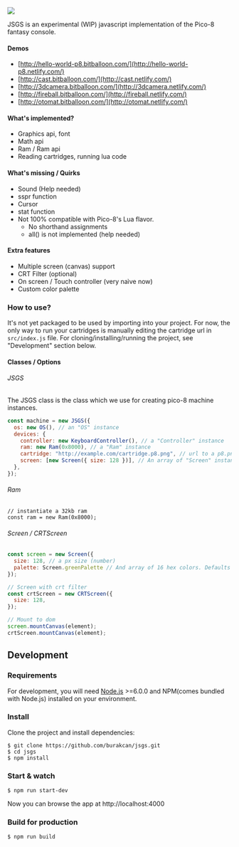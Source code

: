 ![](https://s15.postimg.org/f8msaljij/Screen_Shot_2016_11_13_at_18_44_52.png)

JSGS is an experimental (WIP) javascript implementation of the Pico-8 fantasy console.

#### Demos
- [http://hello-world-p8.bitballoon.com/](http://hello-world-p8.netlify.com/)
- [http://cast.bitballoon.com/](http://cast.netlify.com/)
- [http://3dcamera.bitballoon.com/](http://3dcamera.netlify.com/)
- [http://fireball.bitballoon.com/](http://fireball.netlify.com/)
- [http://otomat.bitballoon.com/](http://otomat.netlify.com/)

#### What's implemented?
- Graphics api, font
- Math api
- Ram / Ram api
- Reading cartridges, running lua code

#### What's missing / Quirks
- Sound (Help needed)
- sspr function
- Cursor
- stat function
- Not 100% compatible with Pico-8's Lua flavor.
  - No shorthand assignments
  - all() is not implemented (help needed)

#### Extra features
- Multiple screen (canvas) support
- CRT Filter (optional)
- On screen / Touch controller (very naìve now)
- Custom color palette

### How to use?
It's not yet packaged to be used by importing into your project. For now, the only way to run your cartridges
is manually editing the cartridge url in `src/index.js` file. For cloning/installing/running the project, see
"Development" section below.

#### Classes / Options
###### JSGS
The JSGS class is the class which we use for creating pico-8 machine instances. 
```javascript
const machine = new JSGS({
  os: new OS(), // an "OS" instance
  devices: {
    controller: new KeyboardController(), // a "Controller" instance
    ram: new Ram(0x8000), // a "Ram" instance
    cartridge: "http://example.com/cartridge.p8.png", // url to a p8.png cartridge
    screen: [new Screen({ size: 128 })], // An array of "Screen" instances
  },
});
```
  
###### Ram
```javascipt
// instantiate a 32kb ram
const ram = new Ram(0x8000);
```

###### Screen / CRTScreen
```javascript
const screen = new Screen({
  size: 128, // a px size (number)
  palette: Screen.greenPalette // And array of 16 hex colors. Defaults to pico-8 palette
});

// Screen with crt filter
const crtScreen = new CRTScreen({
  size: 128,
});

// Mount to dom
screen.mountCanvas(element);
crtScreen.mountCanvas(element);
```

## Development
### Requirements
For development, you will need [Node.js](http://nodejs.org/) >=6.0.0 and NPM(comes bundled with Node.js) installed on your environment.

### Install
Clone the project and install dependencies:

    $ git clone https://github.com/burakcan/jsgs.git
    $ cd jsgs
    $ npm install

### Start & watch

    $ npm run start-dev

Now you can browse the app at http://localhost:4000

### Build for production

    $ npm run build
